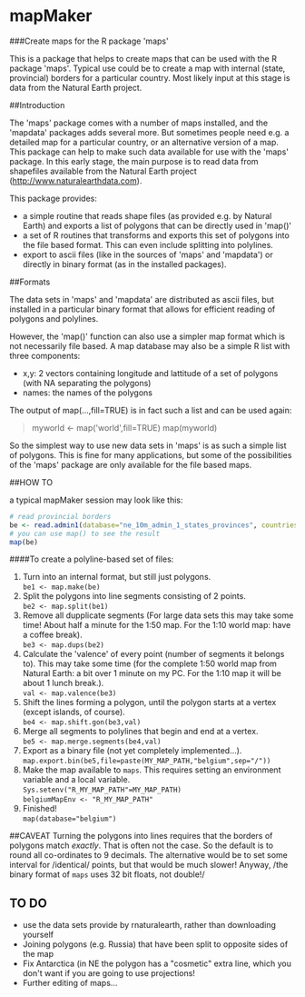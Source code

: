 # mapMaker
###Create maps for the R package 'maps'

This is a package that helps to create maps that can be used with the R package 'maps'. Typical use could be to create a map with internal (state, provincial) borders for a particular country. Most likely input at this stage is data from the Natural Earth project.

##Introduction

The 'maps' package comes with a number of maps installed, and the 'mapdata' packages adds several more. But sometimes people need e.g. a detailed map for a particular country, or an alternative version of a map. This package can help to make such data available for use with the 'maps' package.
In this early stage, the main purpose is to read data from shapefiles available from the Natural Earth project (http://www.naturalearthdata.com).

This package provides:

- a simple routine that reads shape files (as provided e.g. by Natural Earth) and exports a list of polygons that can be directly used in 'map()'
- a set of R routines that transforms and exports this set of polygons into the file based format. This can even include splitting into polylines.
- export to ascii files (like in the sources of 'maps' and 'mapdata') or directly in binary format (as in the installed packages).

##Formats

The data sets in 'maps' and 'mapdata' are distributed as ascii files, but installed in a particular binary format that allows for efficient reading of polygons and polylines.

However, the 'map()' function can also use a simpler map format which is not necessarily file based. A map database may also be a simple R list with three components:
- x,y: 2 vectors containing longitude and lattitude of a set of polygons (with NA separating the polygons)
- names: the names of the polygons

The output of map(...,fill=TRUE) is in fact such a list and can be used again:
> myworld <- map('world',fill=TRUE)
> map(myworld)

So the simplest way to use new data sets in 'maps' is as such a simple list of polygons. This is fine for many applications, but some of the possibilities of the 'maps' package are only available for the file based maps.

##HOW TO

a typical mapMaker session may look like this:
```R
# read provincial borders
be <- read.admin1(database="ne_10m_admin_1_states_provinces", countries="BE")
# you can use map() to see the result
map(be) 

```
####To create a polyline-based set of files:

1. Turn into an internal format, but still just polygons.  
`be1 <- map.make(be)`
2. Split the polygons into line segments consisting of 2 points.  
`be2 <- map.split(be1)`
3. Remove all dupplicate segments (For large data sets this may take some time! About half a minute for the 1:50 map. For the 1:10 world map: have a coffee break).  
`be3 <- map.dups(be2)`
4. Calculate the 'valence' of every point (number of segments it belongs to). This may take some time (for the complete 1:50 world map from Natural Earth: a bit over 1 minute on my PC. For the 1:10 map it will be about 1 lunch break.).  
`val <- map.valence(be3)`
5. Shift the lines forming a polygon, until the polygon starts at a vertex (except islands, of course).  
`be4 <- map.shift.gon(be3,val)`
6. Merge all segments to polylines that begin and end at a vertex.  
`be5 <- map.merge.segments(be4,val)`
7. Export as a binary file (not yet completely implemented...).  
`map.export.bin(be5,file=paste(MY_MAP_PATH,"belgium",sep="/"))`
8. Make the map available to `maps`. This requires setting an environment variable and a local variable.  
`Sys.setenv("R_MY_MAP_PATH"=MY_MAP_PATH)`  
`belgiumMapEnv <- "R_MY_MAP_PATH"`
9. Finished!  
`map(database="belgium")`

##CAVEAT
Turning the polygons into lines requires that the borders of polygons match *exactly*. That is often not the case. So the default is to round all co-ordinates to 9 decimals. The alternative would be to set some interval for /identical/ points, but that would be much slower! Anyway, /the binary format of `maps` uses 32 bit floats, not double!/

## TO DO
- use the data sets provide by rnaturalearth, rather than downloading yourself
- Joining polygons (e.g. Russia) that have been split to opposite sides of the map
- Fix Antarctica (in NE the polygon has a "cosmetic" extra line, which you don't want if you are going to use projections!
- Further editing of maps...

